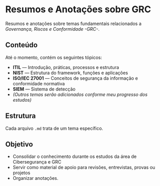 
# Resumos e Anotações sobre GRC

Resumos e anotações sobre temas fundamentais relacionados a *Governança, Riscos e Conformidade -GRC-*. 

##  Conteúdo

Até o momento, contém os seguintes tópicos:

- **ITIL** — Introdução, práticas, processos e estrutura
- **NIST** — Estrutura do framework, funções e aplicações
- **ISO/IEC 27001** — Conceitos de segurança da informação e conformidade normativa
- **SIEM** —  Sistema de detecção  
- *(Outros temas serão adicionados conforme meu progresso dos estudos)*

##  Estrutura

Cada arquivo `.md` trata de um tema específico.

##  Objetivo

- Consolidar o conhecimento durante os estudos da área de Cibersegurança e GRC
- Servir como material de apoio para revisões, entrevistas, provas ou projetos
- Organizar anotações.

